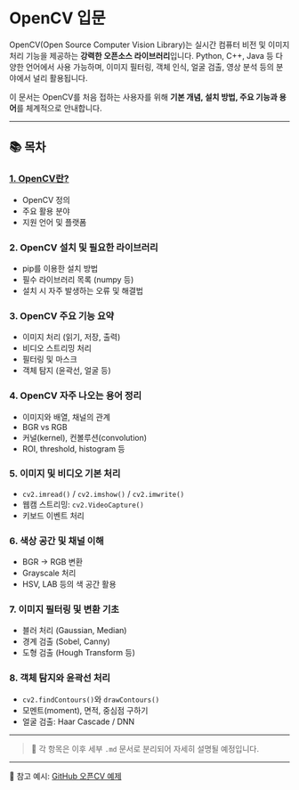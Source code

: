 # OpenCV 입문

OpenCV(Open Source Computer Vision Library)는 실시간 컴퓨터 비전 및 이미지 처리 기능을 제공하는 **강력한 오픈소스 라이브러리**입니다. Python, C++, Java 등 다양한 언어에서 사용 가능하며, 이미지 필터링, 객체 인식, 얼굴 검출, 영상 분석 등의 분야에서 널리 활용됩니다.

이 문서는 OpenCV를 처음 접하는 사용자를 위해 **기본 개념, 설치 방법, 주요 기능과 용어**를 체계적으로 안내합니다.

---

## 📚 목차

### [1. OpenCV란?](./1_OpenCV란.md)
- OpenCV 정의
- 주요 활용 분야
- 지원 언어 및 플랫폼

### 2. OpenCV 설치 및 필요한 라이브러리
- pip를 이용한 설치 방법
- 필수 라이브러리 목록 (numpy 등)
- 설치 시 자주 발생하는 오류 및 해결법

### 3. OpenCV 주요 기능 요약
- 이미지 처리 (읽기, 저장, 출력)
- 비디오 스트리밍 처리
- 필터링 및 마스크
- 객체 탐지 (윤곽선, 얼굴 등)

### 4. OpenCV 자주 나오는 용어 정리
- 이미지와 배열, 채널의 관계
- BGR vs RGB
- 커널(kernel), 컨볼루션(convolution)
- ROI, threshold, histogram 등

### 5. 이미지 및 비디오 기본 처리
- `cv2.imread()` / `cv2.imshow()` / `cv2.imwrite()`
- 웹캠 스트리밍: `cv2.VideoCapture()`
- 키보드 이벤트 처리

### 6. 색상 공간 및 채널 이해
- BGR → RGB 변환
- Grayscale 처리
- HSV, LAB 등의 색 공간 활용

### 7. 이미지 필터링 및 변환 기초
- 블러 처리 (Gaussian, Median)
- 경계 검출 (Sobel, Canny)
- 도형 검출 (Hough Transform 등)

### 8. 객체 탐지와 윤곽선 처리
- `cv2.findContours()`와 `drawContours()`
- 모멘트(moment), 면적, 중심점 구하기
- 얼굴 검출: Haar Cascade / DNN

---

> 📌 각 항목은 이후 세부 `.md` 문서로 분리되어 자세히 설명될 예정입니다.

---

🔗 참고 예시: [GitHub 오픈CV 예제](./https://github.com/Donggeon2960/623_chungnam/blob/main/opencv.md)
